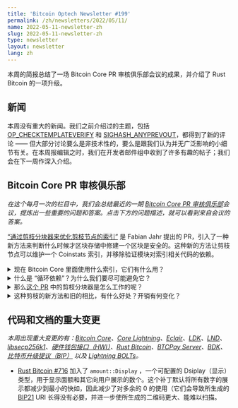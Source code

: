 ```yaml
---
title: 'Bitcoin Optech Newsletter #199'
permalink: /zh/newsletters/2022/05/11/
name: 2022-05-11-newsletter-zh
slug: 2022-05-11-newsletter-zh
type: newsletter
layout: newsletter
lang: zh
---
```


本周的简报总结了一场 Bitcoin Core PR 审核俱乐部会议的成果，并介绍了 Rust Bitcoin 的一项升级。

## 新闻

本周没有重大的新闻。我们之前介绍过的主题，包括 [OP_CHECKTEMPLATEVERIFY][OP_CHECKTEMPLATEVERIFY] 和 [SIGHASH_ANYPREVOUT][SIGHASH_ANYPREVOUT]，都得到了新的评论 —— 但大部分讨论要么是非技术性的，要么是跟我们认为并无广泛影响的小细节有关。在本周报编辑之时，我们在开发者邮件组中收到了许多有趣的帖子；我们会在下一周作深入介绍。

## Bitcoin Core PR 审核俱乐部

*在这个每月一次的栏目中，我们会总结最近的一期 [Bitcoin Core PR 审核俱乐部][Bitcoin Core PR Review Club]会议，提炼出一些重要的问题和答案。点击下方的问题描述，就可以看到来自会议的答案。*

[“通过剪枝分块器来优化剪枝节点的索引”][review club pr] 是 Fabian Jahr 提出的 PR，引入了一种新方法来判断什么时候才区块存储中修建一个区块是安全的。这种新的方法让剪枝节点可以维护一个 Coinstats 索引，并移除验证模块对索引相关代码的依赖。

<details>
	<summary>
	现在 Bitcoin Core 里面使用什么索引，它们有什么用？
	</summary>
	节点可以选择维护最多三种索引来帮助高效从硬盘中检索数据。交易索引（`-txindex`）将交易的哈希值映射到该交易所在的区块。区块过滤器索引（`-blockfilterindex`）将 BIP157 过滤器与每个区块关联起来。资金状态索引（`-coinstatsindex`）存储 UTXO 集的统计数据。<a href="https://bitcoincore.reviews/21726#l-28">➚</a>
</details>

<details>
	<summary>
	什么是 “循环依赖”？为什么我们要尽可能避免它？
	</summary>
	“循环依赖” 是指两个代码模块互相依赖、缺了对方就不能工作。虽然循环依赖不是安全隐患， 但因为它会让代码更难开发、使用和在隔离环境中测试特定的模块和功能，它会大幅劣化代码的协调以并阻碍开发。<a href="https://bitcoincore.reviews/21726#l-44">➚</a>
</details>

<details>
	<summary>
	那么<a href="https://github.com/bitcoin-core-review-club/bitcoin/commit/527ef4463b23ab8c80b8502cd833d64245c5cfc4">这个 PR</a> 中的剪枝分块器是怎么工作的呢？
	</summary>
	这次的  PR 引入了一系列的 “剪枝锁”，是为使每一个索引正常工作而需保存的最早区块的区块高度。在 `CChainState::FlushStateToDisk` 中，当节点要决定是否要修剪一个区块时，它会避免修剪高于剪枝锁高度的区块。每次索引更新其对最优区块索引的视角时，剪枝锁也随之更新。<a href="https://bitcoincore.reviews/21726#l-68">➚</a>
</details>

<details>
	<summary>
	这种剪枝的新方法和旧的相比，有什么好处？开销有何变化？
	</summary>
	以前， `CChainState::FlushStateToDisk` 中的逻辑会查询各索引的最优高度，以决定剪枝到哪个区块就停止；索引和验证逻辑时相互依赖的。现在，剪枝锁是主动更新的，因此可能会计算得更加频繁，但不再需要验证模块来查询索引。
</details>

## 代码和文档的重大变更

*本周出现重大变更的有：[Bitcoin Core][Bitcoin Core]、[Core Lightning][Core Lightning]、[Eclair][Eclair]、[LDK][LDK]、[LND][LND]、[libsecp256k1][libsecp256k1]、[硬件钱包接口（HWI）][Hardware Wallet Interface (HWI)]、[Rust Bitcoin][Rust Bitcoin]、[BTCPay Server][BTCPay Server]、[BDK][BDK]、[比特币升级提议（BIP）][Bitcoin Improvement Proposals (BIPs)] 以及  [Lightning BOLTs][Lightning BOLTs]。*

- [Rust Bitcoin #716][Rust Bitcoin #716] 加入了 ` amount::Display ` ，一个可配置的 Dsiplay（显示）类型，用于显示面额和其它向用户展示的数个。这个补丁默认将所有数字的展示都减少到最小的快如，因此减少了对多余的 0 的使用（它们会导致所生成的 [BIP21][BIP21] URI 长得没有必要，并进一步使所生成的二维码更大、能难以扫描。

[review club commit]: https://github.com/bitcoin-core-review-club/bitcoin/commit/527ef4463b23ab8c80b8502cd833d64245c5cfc4
[review club pr]: https://bitcoincore.reviews/21726

[OP_CHECKTEMPLATEVERIFY]: https://bitcoinops.org/en/topics/op_checktemplateverify/
[SIGHASH_ANYPREVOUT]: https://bitcoinops.org/en/topics/sighash_anyprevout/
[Bitcoin Core PR Review Club]: https://bitcoincore.reviews/
[Bitcoin Core]: https://github.com/bitcoin/bitcoin
[Core Lightning]: https://github.com/ElementsProject/lightning
[Eclair]: https://github.com/ACINQ/eclair
[LDK]: https://github.com/lightningdevkit/rust-lightning
[LND]: https://github.com/lightningnetwork/lnd/
[libsecp256k1]: https://github.com/bitcoin-core/secp256k1
[Hardware Wallet Interface (HWI)]: https://github.com/bitcoin-core/HWI
[Rust Bitcoin]: https://github.com/rust-bitcoin/rust-bitcoin
[BTCPay Server]: https://github.com/btcpayserver/btcpayserver/
[BDK]: https://github.com/bitcoindevkit/bdk
[Bitcoin Improvement Proposals (BIPs)]: https://github.com/bitcoin/bips/
[Lightning BOLTs]: https://github.com/lightning/bolts
[Rust Bitcoin #716]: https://github.com/rust-bitcoin/rust-bitcoin/issues/716
[BIP21]: https://github.com/bitcoin/bips/blob/master/bip-0021.mediawiki
